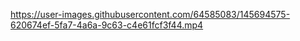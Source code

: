 

https://user-images.githubusercontent.com/64585083/145694575-620674ef-5fa7-4a6a-9c63-c4e61fcf3f44.mp4

